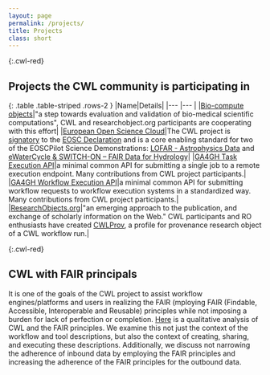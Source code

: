 ```yaml
---
layout: page
permalink: /projects/
title: Projects
class: short
---
```


{:.cwl-red}
## Projects the CWL community is participating in 

{: .table .table-striped .rows-2 }
|Name|Details|
|--- |--- |
|[Bio-compute objects](https://osf.io/h59uh/)|"a step towards evaluation and validation of bio-medical scientific computations", CWL and researchobject.org participants are cooperating with this effort|
|[European Open Science Cloud](https://www.eosc-portal.eu/about/eosc)|The CWL project is [signatory](https://www.eosc-portal.eu/about/eosc-doers) to the [EOSC Declaration](https://ec.europa.eu/research/openscience/pdf/eosc_declaration.pdf#view=fit&pagemode=none) and is a core enabling standard for two of the EOSCPilot Science Demonstrations:  [LOFAR - Astrophysics Data](https://eoscpilot.eu/lofar-data) and [eWaterCycle & SWITCH-ON – FAIR Data for Hydrology](https://eoscpilot.eu/earth-sciences-%E2%80%93-hydrology-switching-eosc-reproducible-computational-hydrology-fairifying)|
|[GA4GH Task Execution API](https://github.com/ga4gh/task-execution-schemas/)|a minimal common API for submitting a single job to a remote execution endpoint. Many contributions from CWL project participants.|
|[GA4GH Workflow Execution API](https://github.com/ga4gh/workflow-execution-schemas)|a minimal common API for submitting workflow requests to workflow execution systems in a standardized way. Many contributions from CWL project participants.|
|[ResearchObjects.org](http://www.researchobject.org/)|"an emerging approach to the publication, and exchange of scholarly information on the Web." CWL participants and RO enthusiasts have created [CWLProv](https://w3id.org/cwl/prov/), a profile for provenance research object of a CWL workflow run.|

{:.cwl-red}
## CWL with FAIR principals

It is one of the goals of the CWL project to assist workflow engines/platforms and users in realizing the FAIR (mploying FAIR (Findable, Accessible, Interoperable and Reusable) principles while not imposing a burden for lack of perfection or completion.  [Here](/FAIR) is a qualitative analysis of CWL and the FAIR principles. We examine this not just the context of the workflow and tool descriptions, but also the context of creating, sharing, and executing these descriptions. Additionally, we discuss not narrowing the adherence of inbound data by employing the FAIR principles and increasing the adherence of the FAIR principles for the outbound data.

